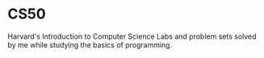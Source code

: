 # CS50
Harvard's Introduction to Computer Science Labs and problem sets solved by me while studying the basics of programming.



